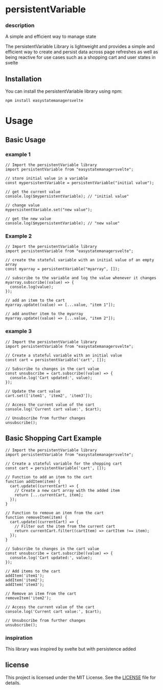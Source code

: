 # persistentVariable

### description
A simple and efficient way to manage state

The persistentVariable Library is lightweight and provides a simple and efficient way to create and persist data across page refreshes as well as being reactive for use cases such as a shopping cart and user states in svelte 

## Installation

You can install the persistentVariable library using npm:

```shell
npm install easystatemanagersvelte
```

# Usage

## Basic Usage

### example 1

```shell
// Import the persistentVariable library
import persistentVariable from "easystatemanagersvelte";

// store initial value in a variable
const mypersistentVariable = persistentVariable("initial value");

// get the current value
console.log($mypersistentVariable); // "initial value"

// change value
mypersistentVariable.set("new value");

// get the new value
console.log($mypersistentVariable); // "new value"
```
### Example 2
```shell
// Import the persistentVariable library
import persistentVariable from "easystatemanagersvelte";

// create the stateful variable with an initial value of an empty array
const myarray = persistentVariable("myarray", []);

// subscribe to the variable and log the value whenever it changes
myarray.subscribe((value) => {
  console.log(value);
});

// add an item to the cart
myarray.update((value) => [...value, "item 1"]);

// add another item to the myarray
myarray.update((value) => [...value, "item 2"]);
```

### example 3
```shell
// Import the persistentVariable library
import persistentVariable from "easystatemanagersvelte";

// Create a stateful variable with an initial value
const cart = persistentVariable('cart', []);

// Subscribe to changes in the cart value
const unsubscribe = cart.subscribe((value) => {
  console.log('Cart updated:', value);
});

// Update the cart value
cart.set(['item1', 'item2', 'item3']);

// Access the current value of the cart
console.log('Current cart value:', $cart);

// Unsubscribe from further changes
unsubscribe();
```

## Basic Shopping Cart Example

```shell
// Import the persistentVariable library
import persistentVariable from "easystatemanagersvelte";

// Create a stateful variable for the shopping cart
const cart = persistentVariable('cart', []);

// Function to add an item to the cart
function addItem(item) {
  cart.update((currentCart) => {
    // Create a new cart array with the added item
    return [...currentCart, item];
  });
}

// Function to remove an item from the cart
function removeItem(item) {
  cart.update((currentCart) => {
    // Filter out the item from the current cart
    return currentCart.filter((cartItem) => cartItem !== item);
  });
}

// Subscribe to changes in the cart value
const unsubscribe = cart.subscribe((value) => {
  console.log('Cart updated:', value);
});

// Add items to the cart
addItem('item1');
addItem('item2');
addItem('item3');

// Remove an item from the cart
removeItem('item2');

// Access the current value of the cart
console.log('Current cart value:', $cart);

// Unsubscribe from further changes
unsubscribe();
```

### inspiration
This library was inspired by svelte but with persistence added

## license
This project is licensed under the MIT License. See the [LICENSE](LICENSE) file for details.
